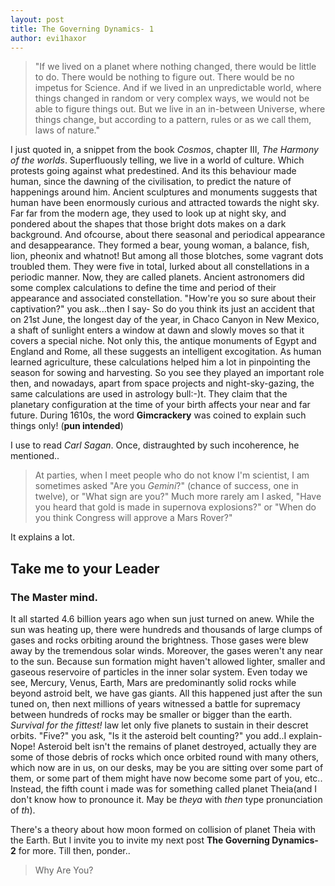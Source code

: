 ```yaml
---
layout: post
title: The Governing Dynamics- 1
author: evi1haxor
---
```


> "If we lived on a planet where nothing changed, there would be little to do. There would be nothing to figure out. There would be no impetus for Science. And if we lived in an unpredictable world, where things changed in random or very complex ways, we would not be able to figure things out. But we live in an in-between Universe, where things change, but according to a pattern, rules or as we call them, laws of nature."

I just quoted in, a snippet from the book *Cosmos*, chapter III, *The Harmony of the worlds*. Superfluously telling, we live in a world of culture. Which protests going against what predestined. And its this behaviour made human, since the dawning of the civilisation, to predict the nature of happenings around him. Ancient sculptures and monuments suggests that human have been enormously curious and attracted towards the night sky. Far far from the modern age, they used to look up at night sky, and pondered about the shapes that those bright dots makes on a dark background. And ofcourse, about there seasonal and periodical appearance and desappearance. They formed a bear, young woman, a balance, fish, lion, pheonix and whatnot! But among all those blotches, some vagrant dots troubled them. They were five in total, lurked about all constellations in a periodic manner. Now, they are called planets. Ancient astronomers did some complex calculations to define the time and period of their appearance and associated constellation. "How're you so sure about their captivation?" you ask...then I say- So do you think its just an accident that on 21st June, the longest day of the year, in Chaco Canyon in New Mexico, a shaft of sunlight enters a window at dawn and slowly moves so that it covers a special niche. Not only this, the antique monuments of Egypt and England and Rome, all these suggests an intelligent excogitation. As human learned agriculture, these calculations helped him a lot in pinpointing the season for sowing and harvesting. So you see they played an important role then, and nowadays, apart from space projects and night-sky-gazing, the same calculations are used in astrology bull:-)t. They claim that the planetary configuration at the time of your birth affects your near and far future. During 1610s, the word **Gimcrackery** was coined to explain such things only! (__pun intended__)

I use to read *Carl Sagan*. Once, distraughted by such incoherence, he mentioned..
> At parties, when I meet people who do not know I'm scientist, I am sometimes asked "Are you *Gemini*?" (chance of success, one in twelve), or "What sign are you?" Much more rarely am I asked, "Have you heard that gold is made in supernova explosions?" or "When do you think Congress will approve a Mars Rover?"

It explains a lot. 

## Take me to your Leader
### The Master mind.
It all started 4.6 billion years ago when sun just turned on anew. While the sun was heating up, there were hundreds and thousands of large clumps of gases and rocks orbiting around the brightness. Those gases were blew away by the tremendous solar winds. Moreover, the gases weren't any near to the sun. Because sun formation might haven't allowed lighter, smaller and gaseous reservoire of particles in the inner solar system. Even today we see, Mercury, Venus, Earth, Mars are predominantly solid rocks while beyond astroid belt, we have gas giants. All this happened just after the sun tuned on, then next millions of years witnessed a battle for supremacy between hundreds of rocks may be smaller or bigger than the earth. *Survival for the fittest!* law let only five planets to sustain in their descret orbits. "Five?" you ask, "Is it the asteroid belt counting?" you add..I explain- Nope! Asteroid belt isn't the remains of planet destroyed, actually they are some of those debris of rocks which once orbited round with many others, which now are in us, on our desks, may be you are sitting over some part of them, or some part of them might have now become some part of you, etc.. Instead, the fifth count i made was for something called planet Theia(and I don't know how to pronounce it. May be *theya* with *then* type pronunciation of *th*). 

There's a theory about how moon formed on collision of planet Theia with the Earth. But I invite you to invite my next post **The Governing Dynamics- 2** for more. Till then, ponder..
> Why Are You?
